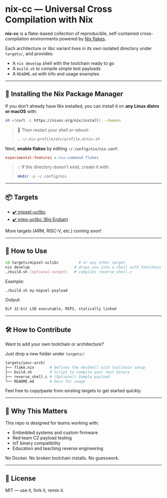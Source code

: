 
# nix-cc — Universal Cross Compilation with Nix

**nix-cc** is a flake-based collection of reproducible, self-contained cross-compilation environments powered by [Nix flakes](https://nixos.wiki/wiki/Flakes).

Each architecture or libc variant lives in its own isolated directory under `targets/`, and provides:
- A `nix develop` shell with the toolchain ready to go
- A `build.sh` to compile simple test payloads
- A `README.md` with info and usage examples

---

## 🐧 Installing the Nix Package Manager

If you don’t already have Nix installed, you can install it on **any Linux distro or macOS** with:

```bash
sh <(curl -L https://nixos.org/nix/install) --daemon
```

> 🛑 Then restart your shell or reboot:
>
> ```bash
> . ~/.nix-profile/etc/profile.d/nix.sh
> ```

Next, **enable flakes** by editing `~/.config/nix/nix.conf`:

```ini
experimental-features = nix-command flakes
```

> 💡 If the directory doesn’t exist, create it with:
> ```bash
> mkdir -p ~/.config/nix
> ```

---

## 📦 Targets

- [✔️ mipsel-uclibc](./targets/mipsel-uclibc)
- [✔️ mips-uclibc (Big Endian)](./targets/mips-uclibc)

More targets (ARM, RISC-V, etc.) coming soon!

---

## 🚀 How to Use

```bash
cd targets/mipsel-uclibc         # or any other target
nix develop                    # drops you into a shell with toolchain ready
./build.sh [optional-output]   # compiles reverse_shell.c
```

Example:

```bash
./build.sh my-mipsel-payload
```

Output:
```bash
ELF 32-bit LSB executable, MIPS, statically linked
```

---

## 🛠️ How to Contribute

Want to add your own toolchain or architecture?

Just drop a new folder under `targets/`:

```bash
targets/your-arch/
├── flake.nix       # Defines the devShell with toolchain setup
├── build.sh        # Script to compile your test binary
├── reverse_shell.c # (Optional) Sample payload
└── README.md       # Docs for usage
```

Feel free to copy/paste from existing targets to get started quickly.

---

## 🧠 Why This Matters

This repo is designed for teams working with:
- Embedded systems and custom firmware
- Red team C2 payload testing
- IoT binary compatibility
- Education and teaching reverse engineering

No Docker. No broken toolchain installs. No guesswork.

---

## 📜 License

MIT — use it, fork it, remix it.